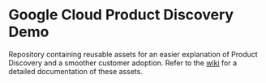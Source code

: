 # Google Cloud Product Discovery Demo
Repository containing reusable assets for an easier explanation of Product Discovery and a smoother customer adoption.
Refer to the [wiki](https://github.com/jmugicagonz/google-cloud-product-discovery-demo/wiki) for a detailed documentation of these assets.
